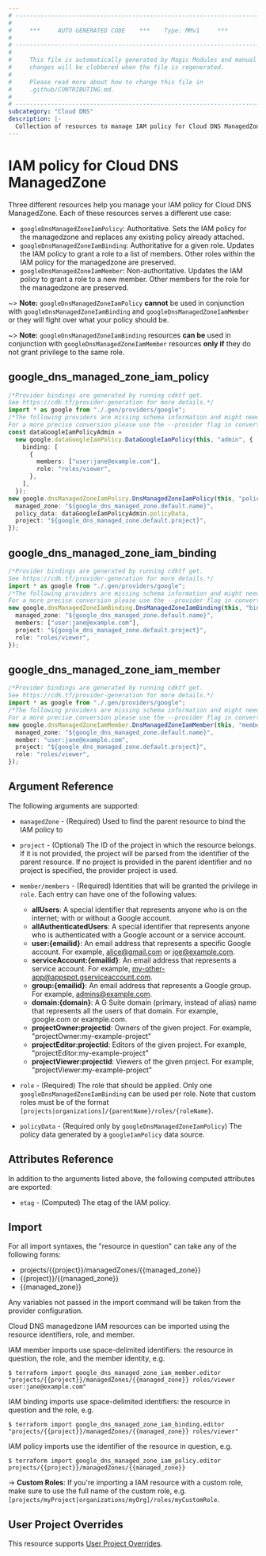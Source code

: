 ```yaml
---
# ----------------------------------------------------------------------------
#
#     ***     AUTO GENERATED CODE    ***    Type: MMv1     ***
#
# ----------------------------------------------------------------------------
#
#     This file is automatically generated by Magic Modules and manual
#     changes will be clobbered when the file is regenerated.
#
#     Please read more about how to change this file in
#     .github/CONTRIBUTING.md.
#
# ----------------------------------------------------------------------------
subcategory: "Cloud DNS"
description: |-
  Collection of resources to manage IAM policy for Cloud DNS ManagedZone
---
```


# IAM policy for Cloud DNS ManagedZone

Three different resources help you manage your IAM policy for Cloud DNS ManagedZone. Each of these resources serves a different use case:

* `googleDnsManagedZoneIamPolicy`: Authoritative. Sets the IAM policy for the managedzone and replaces any existing policy already attached.
* `googleDnsManagedZoneIamBinding`: Authoritative for a given role. Updates the IAM policy to grant a role to a list of members. Other roles within the IAM policy for the managedzone are preserved.
* `googleDnsManagedZoneIamMember`: Non-authoritative. Updates the IAM policy to grant a role to a new member. Other members for the role for the managedzone are preserved.

\~> **Note:** `googleDnsManagedZoneIamPolicy` **cannot** be used in conjunction with `googleDnsManagedZoneIamBinding` and `googleDnsManagedZoneIamMember` or they will fight over what your policy should be.

\~> **Note:** `googleDnsManagedZoneIamBinding` resources **can be** used in conjunction with `googleDnsManagedZoneIamMember` resources **only if** they do not grant privilege to the same role.

## google\_dns\_managed\_zone\_iam\_policy

```typescript
/*Provider bindings are generated by running cdktf get.
See https://cdk.tf/provider-generation for more details.*/
import * as google from "./.gen/providers/google";
/*The following providers are missing schema information and might need manual adjustments to synthesize correctly: google.
For a more precise conversion please use the --provider flag in convert.*/
const dataGoogleIamPolicyAdmin =
  new google.dataGoogleIamPolicy.DataGoogleIamPolicy(this, "admin", {
    binding: [
      {
        members: ["user:jane@example.com"],
        role: "roles/viewer",
      },
    ],
  });
new google.dnsManagedZoneIamPolicy.DnsManagedZoneIamPolicy(this, "policy", {
  managed_zone: "${google_dns_managed_zone.default.name}",
  policy_data: dataGoogleIamPolicyAdmin.policyData,
  project: "${google_dns_managed_zone.default.project}",
});

```

## google\_dns\_managed\_zone\_iam\_binding

```typescript
/*Provider bindings are generated by running cdktf get.
See https://cdk.tf/provider-generation for more details.*/
import * as google from "./.gen/providers/google";
/*The following providers are missing schema information and might need manual adjustments to synthesize correctly: google.
For a more precise conversion please use the --provider flag in convert.*/
new google.dnsManagedZoneIamBinding.DnsManagedZoneIamBinding(this, "binding", {
  managed_zone: "${google_dns_managed_zone.default.name}",
  members: ["user:jane@example.com"],
  project: "${google_dns_managed_zone.default.project}",
  role: "roles/viewer",
});

```

## google\_dns\_managed\_zone\_iam\_member

```typescript
/*Provider bindings are generated by running cdktf get.
See https://cdk.tf/provider-generation for more details.*/
import * as google from "./.gen/providers/google";
/*The following providers are missing schema information and might need manual adjustments to synthesize correctly: google.
For a more precise conversion please use the --provider flag in convert.*/
new google.dnsManagedZoneIamMember.DnsManagedZoneIamMember(this, "member", {
  managed_zone: "${google_dns_managed_zone.default.name}",
  member: "user:jane@example.com",
  project: "${google_dns_managed_zone.default.project}",
  role: "roles/viewer",
});

```

## Argument Reference

The following arguments are supported:

*   `managedZone` - (Required) Used to find the parent resource to bind the IAM policy to

*   `project` - (Optional) The ID of the project in which the resource belongs.
    If it is not provided, the project will be parsed from the identifier of the parent resource. If no project is provided in the parent identifier and no project is specified, the provider project is used.

*   `member/members` - (Required) Identities that will be granted the privilege in `role`.
    Each entry can have one of the following values:
    * **allUsers**: A special identifier that represents anyone who is on the internet; with or without a Google account.
    * **allAuthenticatedUsers**: A special identifier that represents anyone who is authenticated with a Google account or a service account.
    * **user:{emailid}**: An email address that represents a specific Google account. For example, alice@gmail.com or joe@example.com.
    * **serviceAccount:{emailid}**: An email address that represents a service account. For example, my-other-app@appspot.gserviceaccount.com.
    * **group:{emailid}**: An email address that represents a Google group. For example, admins@example.com.
    * **domain:{domain}**: A G Suite domain (primary, instead of alias) name that represents all the users of that domain. For example, google.com or example.com.
    * **projectOwner:projectid**: Owners of the given project. For example, "projectOwner:my-example-project"
    * **projectEditor:projectid**: Editors of the given project. For example, "projectEditor:my-example-project"
    * **projectViewer:projectid**: Viewers of the given project. For example, "projectViewer:my-example-project"

*   `role` - (Required) The role that should be applied. Only one
    `googleDnsManagedZoneIamBinding` can be used per role. Note that custom roles must be of the format
    `[projects|organizations]/{parentName}/roles/{roleName}`.

*   `policyData` - (Required only by `googleDnsManagedZoneIamPolicy`) The policy data generated by
    a `googleIamPolicy` data source.

## Attributes Reference

In addition to the arguments listed above, the following computed attributes are
exported:

* `etag` - (Computed) The etag of the IAM policy.

## Import

For all import syntaxes, the "resource in question" can take any of the following forms:

* projects/{{project}}/managedZones/{{managed\_zone}}
* {{project}}/{{managed\_zone}}
* {{managed\_zone}}

Any variables not passed in the import command will be taken from the provider configuration.

Cloud DNS managedzone IAM resources can be imported using the resource identifiers, role, and member.

IAM member imports use space-delimited identifiers: the resource in question, the role, and the member identity, e.g.

```console
$ terraform import google_dns_managed_zone_iam_member.editor "projects/{{project}}/managedZones/{{managed_zone}} roles/viewer user:jane@example.com"
```

IAM binding imports use space-delimited identifiers: the resource in question and the role, e.g.

```console
$ terraform import google_dns_managed_zone_iam_binding.editor "projects/{{project}}/managedZones/{{managed_zone}} roles/viewer"
```

IAM policy imports use the identifier of the resource in question, e.g.

```console
$ terraform import google_dns_managed_zone_iam_policy.editor projects/{{project}}/managedZones/{{managed_zone}}
```

\-> **Custom Roles**: If you're importing a IAM resource with a custom role, make sure to use the
full name of the custom role, e.g. `[projects/myProject|organizations/myOrg]/roles/myCustomRole`.

## User Project Overrides

This resource supports [User Project Overrides](https://registry.terraform.io/providers/hashicorp/google/latest/docs/guides/provider_reference#user_project_override).
